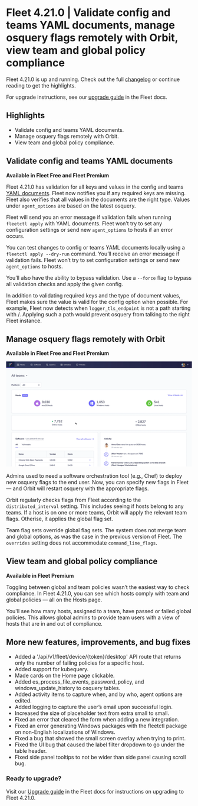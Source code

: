 # Fleet 4.21.0 | Validate config and teams YAML documents, manage osquery flags remotely with Orbit, view team and global policy compliance

Fleet 4.21.0 is up and running. Check out the full [changelog](https://github.com/fleetdm/fleet/releases/tag/fleet-v4.21.0) or continue reading to get the highlights.

For upgrade instructions, see our [upgrade guide](https://fleetdm.com/docs/deploying/upgrading-fleet) in the Fleet docs.

## Highlights
- Validate config and teams YAML documents.
- Manage osquery flags remotely with Orbit.
- View team and global policy compliance.

## Validate config and teams YAML documents
**Available in Fleet Free and Fleet Premium**

Fleet 4.21.0 has validation for all keys and values in the config and teams [YAML documents](https://fleetdm.com/docs/using-fleet/configuration-files). Fleet now notifies you if any required keys are missing. Fleet also verifies that all values in the documents are the right type. Values under `agent_options` are based on the latest osquery.

Fleet will send you an error message if validation fails when running `fleetctl apply` with YAML documents. Fleet won’t try to set any configuration settings or send new `agent_options` to hosts if an error occurs.

You can test changes to config or teams YAML documents locally using a `fleetctl apply --dry-run` command. You’ll receive an error message if validation fails. Fleet won’t try to set configuration settings or send new `agent_options` to hosts.

You’ll also have the ability to bypass validation. Use a `--force` flag to bypass all validation checks and apply the given config.

In addition to validating required keys and the type of document values, Fleet makes sure the value is valid for the config option when possible. For example, Fleet now detects when `logger_tls_endpoint` is not a path starting with /. Applying such a path would prevent osquery from talking to the right Fleet instance.

## Manage osquery flags remotely with Orbit
**Available in Fleet Free and Fleet Premium**

![Manage osquery flags remotely with Orbit](../website/assets/images/articles/fleet-4.19.0-1.gif)

Admins used to need a software orchestration tool (e.g., Chef) to deploy new osquery flags to the end user. Now, you can specify new flags in Fleet — and Orbit will restart osquery with the appropriate flags.

Orbit regularly checks flags from Fleet according to the `distributed_interval` setting. This includes seeing if hosts belong to any teams. If a host is on one or more teams, Orbit will apply the relevant team flags. Otherise, it applies the global flag set.

Team flag sets override global flag sets. The system does not merge team and global options, as was the case in the previous version of Fleet. The `overrides` setting does not accommodate `command_line_flags`.

## View team and global policy compliance
**Availaible in Fleet Premium**

Toggling between global and team policies wasn’t the easiest way to check compliance. In Fleet 4.21.0, you can see which hosts comply with team and global policies — all on the Hosts page.

You'll see how many hosts, assigned to a team, have passed or failed global policies. This allows global admins to provide team users with a view of hosts that are in and out of compliance.

## More new features, improvements, and bug fixes

* Added a '/api/v1/fleet/device/{token}/desktop' API route that returns only the number of failing policies for a specific host.
* Added support for kubequery.
* Made cards on the Home page clickable.
* Added es_process_file_events, password_policy, and windows_update_history to osquery tables.
* Added activity items to capture when, and by who, agent options are edited.
* Added logging to capture the user’s email upon successful login.
* Increased the size of placeholder text from extra small to small.
* Fixed an error that cleared the form when adding a new integration.
* Fixed an error generating Windows packages with the fleetctl package on non-English localizations of Windows.
* Fixed a bug that showed the small screen overlay when trying to print.
* Fixed the UI bug that caused the label filter dropdown to go under the table header.
* Fixed side panel tooltips to not be wider than side panel causing scroll bug.

### Ready to upgrade?

Visit our [Upgrade guide](https://fleetdm.com/docs/deploying/upgrading-fleet) in the Fleet docs for instructions on upgrading to Fleet 4.21.0.

<meta name="category" value="releases">
<meta name="authorFullName" value="Chris McGillicuddy">
<meta name="authorGitHubUsername" value="chris-mcgillicuddy">
<meta name="publishedOn" value="2022-10-05">
<meta name="articleTitle" value="Fleet 4.21.0 | Validate config and teams YAML documents, manage osquery flags remotely with Orbit, view team and global policy compliance">
<meta name="articleImageUrl" value="../website/assets/images/articles/fleet-4.19.0-cover-1600x900@2x.jpg">
